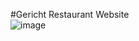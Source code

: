 #Gericht Restaurant Website
<br>
![image](https://github.com/imadselka/Restaurant-website/assets/104644824/7127a86b-4174-4406-9036-b33e7b12dbe1)


 
